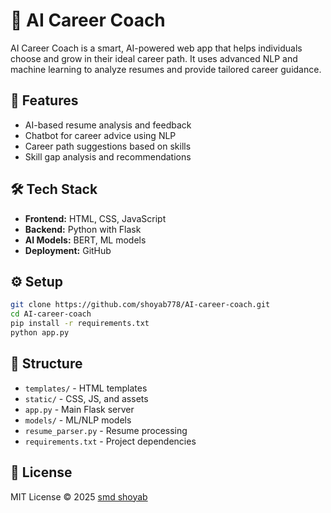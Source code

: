 # 🧠 AI Career Coach

AI Career Coach is a smart, AI-powered web app that helps individuals choose and grow in their ideal career path. It uses advanced NLP and machine learning to analyze resumes and provide tailored career guidance.

## 🚀 Features
- AI-based resume analysis and feedback
- Chatbot for career advice using NLP
- Career path suggestions based on skills
- Skill gap analysis and recommendations

## 🛠️ Tech Stack
- **Frontend:** HTML, CSS, JavaScript
- **Backend:** Python with Flask
- **AI Models:** BERT, ML models
- **Deployment:** GitHub

## ⚙️ Setup
```bash
git clone https://github.com/shoyab778/AI-career-coach.git
cd AI-career-coach
pip install -r requirements.txt
python app.py
```

## 📁 Structure
- `templates/` - HTML templates
- `static/` - CSS, JS, and assets
- `app.py` - Main Flask server
- `models/` - ML/NLP models
- `resume_parser.py` - Resume processing
- `requirements.txt` - Project dependencies

## 📄 License
MIT License © 2025 [smd shoyab](https://github.com/shoyab778)

